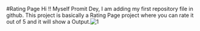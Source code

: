 #Rating Page
Hi !!
Myself Promit Dey, I am adding my first repository file in github.
This project is basically a Rating Page project where you can rate it out of 5 and it will show a Output.![1](https://user-images.githubusercontent.com/78090861/163327816-42eff6e2-e6f3-4ba7-b175-b647b7a980f4.png)
